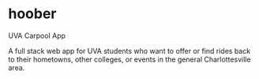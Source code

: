 # hoober
UVA Carpool App

A full stack web app for UVA students who want to offer or find rides back to their hometowns, other colleges, or events in the general Charlottesville area. 
